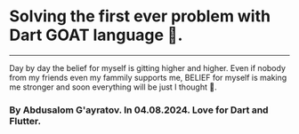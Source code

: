 # Solving the first ever problem with Dart GOAT language 🐐.

---

Day by day the belief for myself is gitting higher and higher. Even if nobody from my friends even my fammily supports me, BELIEF for myself is making me stronger and soon everything will be just I thought 💯.

### By Abdusalom G'ayratov. In 04.08.2024. **Love for Dart and Flutter**.



